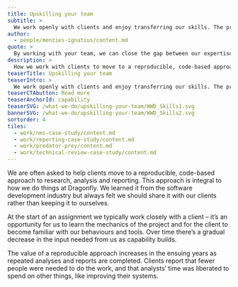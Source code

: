 ```yaml
---
title: Upskilling your team
subtitle: >
  We work openly with clients and enjoy transferring our skills. The processes we use in our work can help lift the efficiency and quality of your analysis and reporting.
author:
  - people/menzies-ignatius/content.md
quote: >
  By working with your team, we can close the gap between our expertise and the knowledge needed to carry on the project when we’re done. It can also be really stimulating for people to learn new skills and a lot more effective than us providing hand-over documents and seminars.
description: >
  How we work with clients to move to a reproducible, code-based approach to research and reporting.
teaserTitle: Upskilling your team
teaserIntro: >
  We work openly with clients and enjoy transferring our skills. The processes we use in our work can help lift the efficiency and quality of your analysis and reporting.
teaserCTAbutton: Read more
teaserAnchorId: capability
teaserSVG: /what-we-do/upskilling-your-team/WWD_Skills1.svg
bannerSVG: /what-we-do/upskilling-your-team/WWD_Skills2.svg
sortorder: 4
tiles:
  - work/nms-case-study/content.md
  - work/reporting-case-study/content.md
  - work/predator-prey/content.md
  - work/technical-review-case-study/content.md
---
```


We are often asked to help clients move to a reproducible, code-based approach to research, analysis and reporting. This approach is integral to how we do things at Dragonfly. We learned it from the software development industry but always felt we should share it with our clients rather than keeping it to ourselves.

At the start of an assignment we typically work closely with a client – it’s an opportunity for us to learn the mechanics of the project and for the client to become familiar with our behaviours and tools. Over time there’s a gradual decrease in the input needed from us as capability builds.

The value of a reproducible approach increases in the ensuing years as repeated analyses and reports are completed. Clients report that fewer people were needed to do the work, and that analysts’ time was liberated to spend on other things, like improving their systems.
